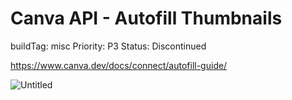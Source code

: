 # Canva API - Autofill Thumbnails

buildTag: misc
Priority: P3
Status: Discontinued

https://www.canva.dev/docs/connect/autofill-guide/

![Untitled](Canva%20API%20-%20Autofill%20Thumbnails%20c2871b13504d4ba6bd3e65691b05fa1e/Untitled.png)